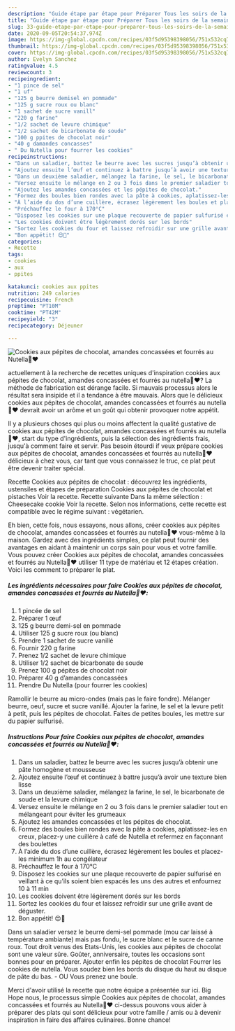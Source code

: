 ```yaml
---
description: "Guide étape par étape pour Préparer Tous les soirs de la semaine Cookies aux pépites de chocolat, amandes concassées et fourrés au Nutella🍫❤️"
title: "Guide étape par étape pour Préparer Tous les soirs de la semaine Cookies aux pépites de chocolat, amandes concassées et fourrés au Nutella🍫❤️"
slug: 33-guide-etape-par-etape-pour-preparer-tous-les-soirs-de-la-semaine-cookies-aux-pepites-de-chocolat-amandes-concassees-et-fourres-au-nutella
date: 2020-09-05T20:54:37.974Z
image: https://img-global.cpcdn.com/recipes/03f5d95398398056/751x532cq70/cookies-aux-pepites-de-chocolat-amandes-concassees-et-fourres-au-nutella🍫❤️-photo-principale-de-la-recette.jpg
thumbnail: https://img-global.cpcdn.com/recipes/03f5d95398398056/751x532cq70/cookies-aux-pepites-de-chocolat-amandes-concassees-et-fourres-au-nutella🍫❤️-photo-principale-de-la-recette.jpg
cover: https://img-global.cpcdn.com/recipes/03f5d95398398056/751x532cq70/cookies-aux-pepites-de-chocolat-amandes-concassees-et-fourres-au-nutella🍫❤️-photo-principale-de-la-recette.jpg
author: Evelyn Sanchez
ratingvalue: 4.5
reviewcount: 3
recipeingredient:
- "1 pince de sel"
- "1 uf"
- "125 g beurre demisel en pommade"
- "125 g sucre roux ou blanc"
- "1 sachet de sucre vanill"
- "220 g farine"
- "1/2 sachet de levure chimique"
- "1/2 sachet de bicarbonate de soude"
- "100 g ppites de chocolat noir"
- "40 g damandes concasses"
- " Du Nutella pour fourrer les cookies"
recipeinstructions:
- "Dans un saladier, battez le beurre avec les sucres jusqu’à obtenir une pâte homogène et mousseuse"
- "Ajoutez ensuite l’œuf et continuez à battre jusqu’à avoir une texture bien lisse"
- "Dans un deuxième saladier, mélangez la farine, le sel, le bicarbonate de soude et la levure chimique"
- "Versez ensuite le mélange en 2 ou 3 fois dans le premier saladier tout en mélangeant pour éviter les grumeaux"
- "Ajoutez les amandes concassées et les pépites de chocolat."
- "Formez des boules bien rondes avec la pâte à cookies, aplatissez-les en creux, placez-y une cuillère à café de Nutella et refermez en façonnant des boulettes"
- "À l’aide du dos d’une cuillère, écrasez légèrement les boules et placez-les minimum 1h au congélateur"
- "Préchauffez le four à 170°C"
- "Disposez les cookies sur une plaque recouverte de papier sulfurisé en veillant à ce qu’ils soient bien espacés les uns des autres et enfournez 10 à 11 min"
- "Les cookies doivent être légèrement dorés sur les bords"
- "Sortez les cookies du four et laissez refroidir sur une grille avant de déguster."
- "Bon appétit! 😍🤤"
categories:
- Recette
tags:
- cookies
- aux
- ppites

katakunci: cookies aux ppites 
nutrition: 249 calories
recipecuisine: French
preptime: "PT10M"
cooktime: "PT42M"
recipeyield: "3"
recipecategory: Déjeuner

---
```



![Cookies aux pépites de chocolat, amandes concassées et fourrés au Nutella🍫❤️](https://img-global.cpcdn.com/recipes/03f5d95398398056/751x532cq70/cookies-aux-pepites-de-chocolat-amandes-concassees-et-fourres-au-nutella🍫❤️-photo-principale-de-la-recette.jpg)

actuellement à la recherche de recettes uniques d'inspiration cookies aux pépites de chocolat, amandes concassées et fourrés au nutella🍫❤️? La méthode de fabrication est dérange facile. Si mauvais processus alors le résultat sera insipide et il a tendance à être mauvais. Alors que le délicieux cookies aux pépites de chocolat, amandes concassées et fourrés au nutella🍫❤️ devrait avoir un arôme et un goût qui obtenir provoquer notre appétit.

Il y a plusieurs choses qui plus ou moins affectent la qualité gustative de cookies aux pépites de chocolat, amandes concassées et fourrés au nutella🍫❤️, start du type d'ingrédients, puis la sélection des ingrédients frais, jusqu'à comment faire et servir. Pas besoin étourdi if veux prépare cookies aux pépites de chocolat, amandes concassées et fourrés au nutella🍫❤️ délicieux à chez vous, car tant que vous connaissez le truc, ce plat peut être devenir traiter spécial.

Recette Cookies aux pépites de chocolat : découvrez les ingrédients, ustensiles et étapes de préparation Cookies aux pépites de chocolat et pistaches Voir la recette. Recette suivante Dans la même sélection : Cheesecake cookie Voir la recette. Selon nos informations, cette recette est compatible avec le régime suivant : végétarien.


Eh bien, cette fois, nous essayons, nous allons, créer cookies aux pépites de chocolat, amandes concassées et fourrés au nutella🍫❤️ vous-même à la maison. Gardez avec des ingrédients simples, ce plat peut fournir des avantages en aidant à maintenir un corps sain pour vous et votre famille. Vous pouvez créer Cookies aux pépites de chocolat, amandes concassées et fourrés au Nutella🍫❤️ utiliser 11 type de matériau et 12 étapes création. Voici les comment to préparer le plat.

<!--inarticleads1-->

##### Les ingrédients nécessaires pour faire Cookies aux pépites de chocolat, amandes concassées et fourrés au Nutella🍫❤️:

1.  1 pincée de sel
1. Préparer 1 œuf
1.  125 g beurre demi-sel en pommade
1. Utiliser 125 g sucre roux (ou blanc)
1. Prendre 1 sachet de sucre vanillé
1. Fournir 220 g farine
1. Prenez 1/2 sachet de levure chimique
1. Utiliser 1/2 sachet de bicarbonate de soude
1. Prenez 100 g pépites de chocolat noir
1. Préparer 40 g d’amandes concassées
1. Prendre  Du Nutella (pour fourrer les cookies)


Ramollir le beurre au micro-ondes (mais pas le faire fondre). Mélanger beurre, oeuf, sucre et sucre vanillé. Ajouter la farine, le sel et la levure petit à petit, puis les pépites de chocolat. Faites de petites boules, les mettre sur du papier sulfurisé. 

<!--inarticleads2-->

##### Instructions Pour faire Cookies aux pépites de chocolat, amandes concassées et fourrés au Nutella🍫❤️:

1. Dans un saladier, battez le beurre avec les sucres jusqu’à obtenir une pâte homogène et mousseuse
1. Ajoutez ensuite l’œuf et continuez à battre jusqu’à avoir une texture bien lisse
1. Dans un deuxième saladier, mélangez la farine, le sel, le bicarbonate de soude et la levure chimique
1. Versez ensuite le mélange en 2 ou 3 fois dans le premier saladier tout en mélangeant pour éviter les grumeaux
1. Ajoutez les amandes concassées et les pépites de chocolat.
1. Formez des boules bien rondes avec la pâte à cookies, aplatissez-les en creux, placez-y une cuillère à café de Nutella et refermez en façonnant des boulettes
1. À l’aide du dos d’une cuillère, écrasez légèrement les boules et placez-les minimum 1h au congélateur
1. Préchauffez le four à 170°C
1. Disposez les cookies sur une plaque recouverte de papier sulfurisé en veillant à ce qu’ils soient bien espacés les uns des autres et enfournez 10 à 11 min
1. Les cookies doivent être légèrement dorés sur les bords
1. Sortez les cookies du four et laissez refroidir sur une grille avant de déguster.
1. Bon appétit! 😍🤤


Dans un saladier versez le beurre demi-sel pommade (mou car laissé à température ambiante) mais pas fondu, le sucre blanc et le sucre de canne roux. Tout droit venus des Etats-Unis, les cookies aux pépites de chocolat sont une valeur sûre. Goûter, anniversaire, toutes les occasions sont bonnes pour en préparer. Ajouter enfin les pépites de chocolat Fourrer les cookies de nutella. Vous soudez bien les bords du disque du haut au disque de pâte du bas. - OU Vous prenez une boule. 


Merci d'avoir utilisé la recette que notre équipe a présentée sur ici. Big Hope nous, le processus simple Cookies aux pépites de chocolat, amandes concassées et fourrés au Nutella🍫❤️ ci-dessus pouvons vous aider à préparer des plats qui sont délicieux pour votre famille / amis ou à devenir inspiration in faire des affaires culinaires. Bonne chance!
